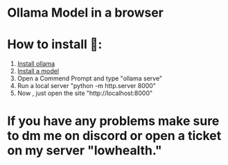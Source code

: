 # Ollama Model in a browser
# How to install 📜:
1. [Install ollama](https://ollama.com/)
2. [Install a model](https://ollama.com/search)
3. Open a Commend Prompt and type "ollama serve"
4. Run a local server "python -m http.server 8000"
5. Now , just open the site "http://localhost:8000"

# If you have any problems make sure to dm me on discord or open a ticket on my server "lowhealth."
